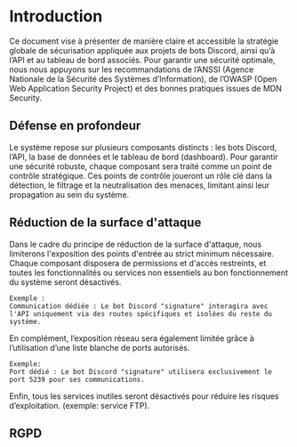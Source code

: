 # Introduction
Ce document vise à présenter de manière claire et accessible la stratégie globale de sécurisation appliquée aux projets de bots Discord, ainsi qu’à l’API et au tableau de bord associés. Pour garantir une sécurité optimale, nous nous appuyons sur les recommandations de l’ANSSI (Agence Nationale de la Sécurité des Systèmes d’Information), de l’OWASP (Open Web Application Security Project) et des bonnes pratiques issues de MDN Security.
## Défense en profondeur
Le système repose sur plusieurs composants distincts : les bots Discord, l’API, la base de données et le tableau de bord (dashboard). Pour garantir une sécurité robuste, chaque composant sera traité comme un point de contrôle stratégique. Ces points de contrôle joueront un rôle clé dans la détection, le filtrage et la neutralisation des menaces, limitant ainsi leur propagation au sein du système.

## Réduction de la surface d'attaque
Dans le cadre du principe de réduction de la surface d'attaque, nous limiterons l'exposition des points d'entrée au strict minimum nécessaire. Chaque composant disposera de permissions et d'accès restreints, et toutes les fonctionnalités ou services non essentiels au bon fonctionnement du système seront désactivés.
```
Exemple :
Communication dédiée : Le bot Discord "signature" interagira avec l'API uniquement via des routes spécifiques et isolées du reste du système.
```
En complément, l’exposition réseau sera également limitée grâce à l’utilisation d’une liste blanche de ports autorisés.
```
Exemple:
Port dédié : Le bot Discord "signature" utilisera exclusivement le port 5239 pour ses communications.
```
Enfin, tous les services inutiles seront désactivés pour réduire les risques d’exploitation. (exemple: service FTP).
## RGPD